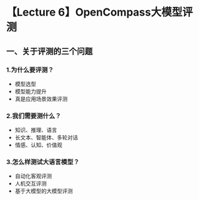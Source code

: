 # 【Lecture 6】OpenCompass大模型评测

## 一、关于评测的三个问题

### 1.为什么要评测？
* 模型选型
* 模型能力提升
* 真是应用场景效果评测

### 2.我们需要测什么？
* 知识、推理、语言
* 长文本、智能体、多轮对话
* 情感、认知、价值观

### 3.怎么样测试大语言模型？
* 自动化客观评测
* 人机交互评测
* 基于大模型的大模型评测

